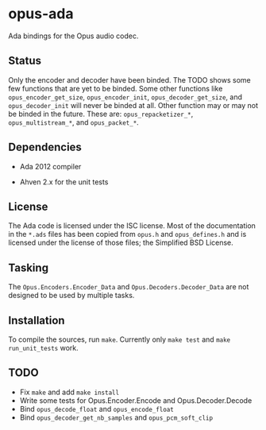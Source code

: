 opus-ada
========

Ada bindings for the Opus audio codec.

Status
------

Only the encoder and decoder have been binded. The TODO shows some few functions that are yet to be binded. Some other functions like `opus_encoder_get_size`, `opus_encoder_init`, `opus_decoder_get_size`, and `opus_decoder_init` will never be binded at all. Other function may or may not be binded in the future. These are: `opus_repacketizer_*`, `opus_multistream_*`, and `opus_packet_*`.

Dependencies
------------

* Ada 2012 compiler

* Ahven 2.x for the unit tests

License
-------

The Ada code is licensed under the ISC license. Most of the documentation in the `*.ads` files has been copied from `opus.h` and `opus_defines.h` and is licensed under the license of those files; the Simplified BSD License.

Tasking
-------

The `Opus.Encoders.Encoder_Data` and `Opus.Decoders.Decoder_Data` are not designed to be used by multiple tasks.

Installation
------------

To compile the sources, run `make`. Currently only `make test` and `make run_unit_tests` work.

TODO
----

* Fix `make` and add `make install`
* Write some tests for Opus.Encoder.Encode and Opus.Decoder.Decode
* Bind `opus_decode_float` and `opus_encode_float`
* Bind `opus_decoder_get_nb_samples` and `opus_pcm_soft_clip`
